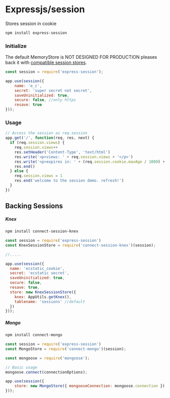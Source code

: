 # Expressjs/session

Stores session in cookie

```bash
npm install express-session
```

### Initialize

The default MemoryStore is NOT DESIGNED FOR PRODUCTION pleases back it with [compatible session stores](https://www.npmjs.com/package/express-session#compatible-session-stores).

```js
const session = require('express-session');

app.use(session({
    name: 'e_c',
    secret: 'super secret not secret',
    saveUninitialized: true,
    secure: false, //only https
    resave: true
}));
```

### Usage

```js
// Access the session as req.session
app.get('/', function(req, res, next) {
  if (req.session.views) {
    req.session.views++
    res.setHeader('Content-Type', 'text/html')
    res.write('<p>views: ' + req.session.views + '</p>')
    res.write('<p>expires in: ' + (req.session.cookie.maxAge / 1000) + 's</p>')
    res.end()
  } else {
    req.session.views = 1
    res.end('welcome to the session demo. refresh!')
  }
})
```

## Backing Sessions

##### Knex

```bash
npm install connect-session-knex
```

```js
const session = require('express-session')
const KnexSessionStore = require('connect-session-knex')(session);

//.....

app.use(session({
  name: 'ecstatic_cookie',
  secret: 'ecstatic secret',
  saveUninitialized: true,
  secure: false,
  resave: true,
  store: new KnexSessionStore({
    knex: AppUtils.getKnex(),
    tablename: 'sessions' //default
  })
}));
```

##### Mongo

```bash
npm install connect-mongo
```

```js
const session = require('express-session')
const MongoStore = require('connect-mongo')(session);

const mongoose = require('mongoose');

// Basic usage
mongoose.connect(connectionOptions);

app.use(session({
    store: new MongoStore({ mongooseConnection: mongoose.connection })
}));
```



